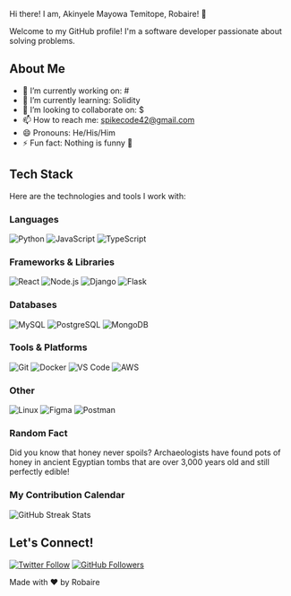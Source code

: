 Hi there! I am, Akinyele Mayowa Temitope, Robaire! 👋

Welcome to my GitHub profile! I'm a software developer passionate about solving problems. 

## About Me

- 🔭 I’m currently working on: #
- 🌱 I’m currently learning: Solidity
- 👯 I’m looking to collaborate on: $
- 📫 How to reach me: spikecode42@gmail.com
- 😄 Pronouns: He/His/Him
- ⚡ Fun fact: Nothing is funny 🤣

## Tech Stack

Here are the technologies and tools I work with:

### Languages
![Python](https://img.shields.io/badge/Python-3776AB?style=for-the-badge&logo=python&logoColor=white)
![JavaScript](https://img.shields.io/badge/JavaScript-F7DF1E?style=for-the-badge&logo=javascript&logoColor=black)
![TypeScript](https://img.shields.io/badge/TypeScript-3178C6?style=for-the-badge&logo=typescript&logoColor=white)

### Frameworks & Libraries
![React](https://img.shields.io/badge/React-61DAFB?style=for-the-badge&logo=react&logoColor=black)
![Node.js](https://img.shields.io/badge/Node.js-339933?style=for-the-badge&logo=node.js&logoColor=white)
![Django](https://img.shields.io/badge/Django-092E20?style=for-the-badge&logo=django&logoColor=white)
![Flask](https://img.shields.io/badge/Flask-000000?style=for-the-badge&logo=flask&logoColor=white)

### Databases
![MySQL](https://img.shields.io/badge/MySQL-4479A1?style=for-the-badge&logo=mysql&logoColor=white)
![PostgreSQL](https://img.shields.io/badge/PostgreSQL-4169E1?style=for-the-badge&logo=postgresql&logoColor=white)
![MongoDB](https://img.shields.io/badge/MongoDB-47A248?style=for-the-badge&logo=mongodb&logoColor=white)

### Tools & Platforms
![Git](https://img.shields.io/badge/Git-F05032?style=for-the-badge&logo=git&logoColor=white)
![Docker](https://img.shields.io/badge/Docker-2496ED?style=for-the-badge&logo=docker&logoColor=white)
![VS Code](https://img.shields.io/badge/VS_Code-007ACC?style=for-the-badge&logo=visual-studio-code&logoColor=white)
![AWS](https://img.shields.io/badge/AWS-232F3E?style=for-the-badge&logo=amazon-aws&logoColor=white)

### Other
![Linux](https://img.shields.io/badge/Linux-FCC624?style=for-the-badge&logo=linux&logoColor=black)
![Figma](https://img.shields.io/badge/Figma-F24E1E?style=for-the-badge&logo=figma&logoColor=white)
![Postman](https://img.shields.io/badge/Postman-FF6C37?style=for-the-badge&logo=postman&logoColor=white)


### Random Fact

Did you know that honey never spoils? Archaeologists have found pots of honey in ancient Egyptian tombs that are over 3,000 years old and still perfectly edible!


### My Contribution Calendar

![GitHub Streak Stats](https://github-readme-streak-stats.herokuapp.com/?user=spikeybaire&theme=radical)


## Let's Connect! 
[![Twitter Follow](https://img.shields.io/twitter/follow/yourtwitterhandle?style=social)](https://twitter.com/spikeybaire)
[![GitHub Followers](https://img.shields.io/github/followers/yourusername?style=social)](https://github.com/spikeybaire)

Made with ♥️ by Robaire 